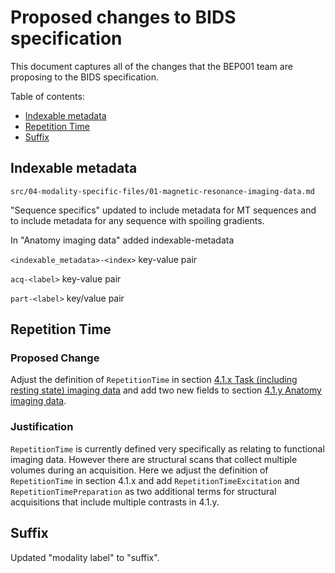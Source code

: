 # Proposed changes to BIDS specification

This document captures all of the changes that the BEP001 team are proposing to the BIDS specification.

Table of contents:

* [Indexable metadata](#indexable-metadata)
* [Repetition Time](#repetition-time)
* [Suffix](#suffix)

## Indexable metadata

`src/04-modality-specific-files/01-magnetic-resonance-imaging-data.md`

"Sequence specifics" updated to include metadata for MT sequences and to include metadata for any sequence with spoiling gradients.

In "Anatomy imaging data" added indexable-metadata

`<indexable_metadata>-<index>` key-value pair

`acq-<label>` key-value pair

`part-<label>` key/value pair

## Repetition Time

### Proposed Change

Adjust the definition of `RepetitionTime` in section [4.1.x Task (including resting state) imaging data](https://github.com/bids-standard/bids-specification/blob/master/src/04-modality-specific-files/01-magnetic-resonance-imaging-data.md#task-including-resting-state-imaging-data) and add two new fields to section [4.1.y Anatomy imaging data](https://github.com/bids-standard/bids-specification/blob/master/src/04-modality-specific-files/01-magnetic-resonance-imaging-data.md#anatomy-imaging-data).

### Justification

`RepetitionTime` is currently defined very specifically as relating to functional imaging data.
However there are structural scans that collect multiple volumes during an acquisition.
Here we adjust the definition of `RepetitionTime` in section 4.1.x and add `RepetitionTimeExcitation` and `RepetitionTimePreparation` as two additional terms for structural acquisitions that include multiple contrasts in 4.1.y.

## Suffix

Updated "modality label" to "suffix".

